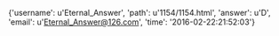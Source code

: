 {'username': u'Eternal_Answer', 'path': u'1154/1154.html', 'answer': u'D', 'email': u'Eternal_Answer@126.com', 'time': '2016-02-22:21:52:03'}